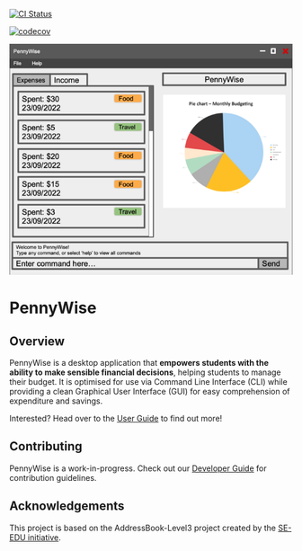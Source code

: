 [![CI Status](https://github.com/AY2223S1-CS2103T-W17-2/tp/actions/workflows/gradle.yml/badge.svg)](https://github.com/AY2223S1-CS2103T-W17-2/tp/actions/workflows/gradle.yml)

[![codecov](https://codecov.io/gh/AY2223S1-CS2103T-W17-2/tp/branch/master/graph/badge.svg?token=A2FU6P932B)](https://codecov.io/gh/AY2223S1-CS2103T-W17-2/tp)

![Ui](docs/images/Ui.png)

# PennyWise

## Overview

PennyWise is a desktop application that **empowers students with the ability to make sensible financial decisions**, helping students to manage their budget.
It is optimised for use via Command Line Interface (CLI) while providing a clean Graphical User Interface (GUI) for easy comprehension of expenditure and savings.

Interested? Head over to the [User Guide](https://ay2223s1-cs2103t-w17-2.github.io/tp/UserGuide.html) to find out more!

## Contributing

PennyWise is a work-in-progress. Check out our [Developer Guide](https://ay2223s1-cs2103t-w17-2.github.io/tp/DeveloperGuide.html) for contribution guidelines.

## Acknowledgements

This project is based on the AddressBook-Level3 project created by the [SE-EDU initiative](https://se-education.org).
